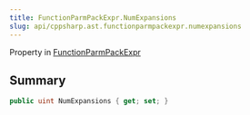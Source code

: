```yaml
---
title: FunctionParmPackExpr.NumExpansions
slug: api/cppsharp.ast.functionparmpackexpr.numexpansions
---
```

Property in [FunctionParmPackExpr](/api/cppsharp/ast/functionparmpackexpr)

## Summary



```csharp
public uint NumExpansions { get; set; }
```

